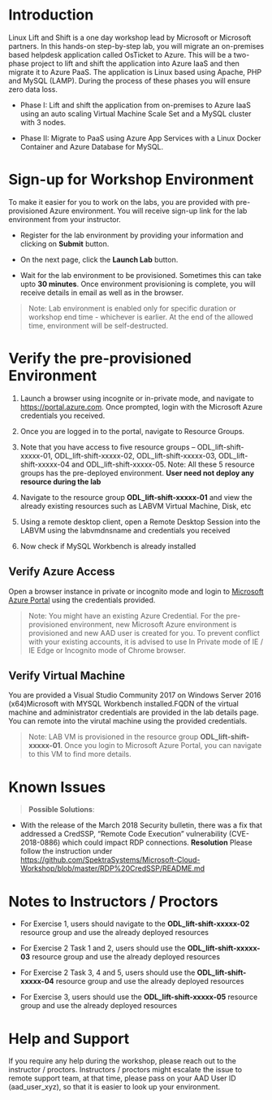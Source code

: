 
# Introduction

Linux Lift and Shift is a one day workshop lead by Microsoft or Microsoft partners. 
In this hands-on step-by-step lab, you will migrate an on-premises based helpdesk application called OsTicket to Azure.  This will be a two-phase project to lift and shift the application into Azure IaaS and then migrate it to Azure PaaS.  The application is Linux based using Apache, PHP and MySQL (LAMP).  During the process of these phases you will ensure zero data loss. 

*	Phase I:  Lift and shift the application from on-premises to Azure IaaS using an auto scaling Virtual Machine Scale Set and a MySQL cluster with 3 nodes.

*	Phase II: Migrate to PaaS using Azure App Services with a Linux Docker Container and Azure Database for MySQL.

 
# Sign-up for Workshop Environment

To make it easier for you to work on the labs, you are provided with pre-provisioned Azure environment. You will receive sign-up link for the lab environment from your instructor. 

* Register for the lab environment by providing your information and clicking on **Submit** button.

* On the next page, click the **Launch Lab** button.
  
* Wait for the lab environment to be provisioned. Sometimes this can take upto **30 minutes**. Once environment provisioning is complete, you will receive details in email as well as in the browser.
 
 > Note: Lab environment is enabled only for specific duration or workshop end time - whichever is earlier. At the end of the allowed time, environment will be self-destructed.
 
# Verify the pre-provisioned Environment

1. Launch a browser using incognite or in-private mode, and navigate to https://portal.azure.com. Once prompted, login with the Microsoft Azure credentials you received.   

2. Once you are logged in to the portal, navigate to Resource Groups. 
 
3. Note that you have access to five resource groups – ODL_lift-shift-xxxxx-01, ODL_lift-shift-xxxxx-02, ODL_lift-shift-xxxxx-03,  ODL_lift-shift-xxxxx-04 and ODL_lift-shift-xxxxx-05. Note: All these 5 resource groups has the pre-deployed environment. **User need not deploy any resource during the lab** 

4. Navigate to the resource group **ODL_lift-shift-xxxxx-01** and view the already existing resources such as LABVM Virtual Machine, Disk, etc

5. Using a remote desktop client, open a Remote Desktop Session into the LABVM using the labvmdnsname and credentials you received

6. Now check if MySQL Workbench is already installed


## Verify Azure Access

Open a browser instance in private or incognito mode and login to [Microsoft Azure Portal](https://portal.azure.com) using the credentials provided.

> Note: You might have an existing Azure Credential. For the pre-provisioned environment, new Microsoft Azure environment is provisioned and new AAD user is created for you. To prevent conflict with your existing accounts, it is advised to use In Private mode of IE / IE Edge or Incognito mode of Chrome browser.

## Verify Virtual Machine

You are provided a Visual Studio Community 2017 on Windows Server 2016 (x64)Microsoft with MYSQL Workbench installed.FQDN of the virtual machine and administrator credentials are provided in the lab details page. You can remote into the virutal machine using the provided credentials.

> Note: LAB VM is provisioned in the resource group **ODL_lift-shift-xxxxx-01**. Once you login to Microsoft Azure Portal, you can navigate to this VM to find more details.


# Known Issues

> **Possible Solutions**:

* With the release of the March 2018 Security bulletin, there was a fix that addressed a CredSSP, “Remote Code Execution” vulnerability (CVE-2018-0886) which could impact RDP connections. 
**Resolution**
Please follow the instruction under https://github.com/SpektraSystems/Microsoft-Cloud-Workshop/blob/master/RDP%20CredSSP/README.md

# Notes to Instructors / Proctors

* For Exercise 1, users should navigate to the **ODL_lift-shift-xxxxx-02** resource group and use the already deployed resources

* For Exercise 2 Task 1 and 2, users should use the **ODL_lift-shift-xxxxx-03** resource group and use the already deployed resources

* For Exercise 2 Task 3, 4 and 5, users should use the **ODL_lift-shift-xxxxx-04** resource group and use the already deployed resources

* For Exercise 3, users should use the **ODL_lift-shift-xxxxx-05** resource group and use the already deployed resources


# Help and Support

If you require any help during the workshop, please reach out to the instructor / proctors. Instructors / proctors might escalate the issue to remote support team, at that time, please pass on your AAD User ID (aad_user_xyz), so that it is easier to look up your environment.

  
